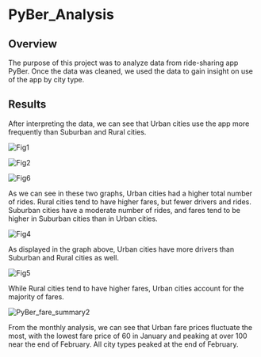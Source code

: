 # PyBer_Analysis
## Overview
The purpose of this project was to analyze data from ride-sharing app PyBer. Once the data was cleaned, we used the data to gain insight
on use of the app by city type.

## Results

After interpreting the data, we can see that Urban cities use the app more frequently than Suburban and Rural cities.

![Fig1](https://user-images.githubusercontent.com/90978520/138359717-1f3b3c14-b762-467a-a860-fdd1d2a8f2a3.png)

![Fig2](https://user-images.githubusercontent.com/90978520/138359931-57c30d91-6e81-40b3-9366-624e082956dd.png)

![Fig6](https://user-images.githubusercontent.com/90978520/138360174-19aa429f-b5e3-45c4-ad19-60eb25c3f2df.png)


As we can see in these two graphs, Urban cities had a higher total number of rides. Rural cities tend to have higher fares, but fewer drivers and rides. 
Suburban cities have a moderate number of rides, and fares tend to be higher in Suburban cities than in Urban cities.

![Fig4](https://user-images.githubusercontent.com/90978520/138360016-b6e11fdd-a398-49e1-9b77-45a66839c66f.png)

As displayed in the graph above, Urban cities have more drivers than Suburban and Rural cities as well.

![Fig5](https://user-images.githubusercontent.com/90978520/138360340-ec7b546e-4f51-484a-9c6a-30109ff77d20.png)

While Rural cities tend to have higher fares, Urban cities account for the majority of fares. 

![PyBer_fare_summary2](https://user-images.githubusercontent.com/90978520/138614502-4c952535-d1a8-4b0f-9f97-1152cbd5ac02.png)

From the monthly analysis, we can see that Urban fare prices fluctuate the most, with the lowest fare price of 60 in January and peaking at over 100 near the end of February.
All city types peaked at the end of February.
